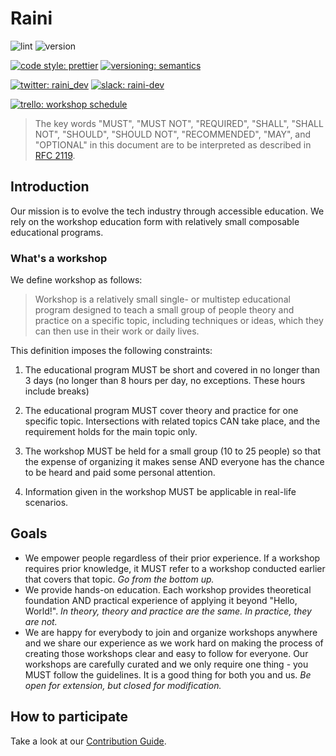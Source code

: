 # Raini

![lint](https://github.com/raini-dev/raini/workflows/lint/badge.svg)
![version](https://img.shields.io/github/v/tag/raini-dev/raini?color=912e5c&label=version&logo=github)

[![code style: prettier](https://img.shields.io/badge/code_style-prettier-ff69b4.svg)](https://github.com/prettier/prettier)
[![versioning: semantics](https://img.shields.io/badge/versioning-@priestine/semantics-912e5c.svg)](https://github.com/priestine/semantics)

[![twitter: raini_dev](https://img.shields.io/twitter/follow/raini_dev?color=blue&label=raini_dev&logo=twitter&logoColor=white&style=flat)](https://twitter.com/raini_dev)
[![slack: raini-dev](https://img.shields.io/badge/slack-raini--dev-7C2852?logo=slack)](https://raini-dev.slack.com)

[![trello: workshop schedule](https://img.shields.io/badge/trello-workshops%20schedule-blue)](https://trello.com/b/a7od8aCi/raini-workshops-schedule)

> The key words "MUST", "MUST NOT", "REQUIRED", "SHALL", "SHALL NOT", "SHOULD", "SHOULD NOT", "RECOMMENDED", "MAY", and "OPTIONAL" in this document are to be interpreted as described in [RFC 2119](https://tools.ietf.org/html/rfc2119).

## Introduction

Our mission is to evolve the tech industry through accessible education. We rely on the workshop education form with relatively small composable educational programs.

### What's a workshop

We define workshop as follows:

> Workshop is a relatively small single- or multistep educational program designed to teach a small group of people theory and practice on a specific topic, including techniques or ideas, which they can then use in their work or daily lives.

This definition imposes the following constraints:

1. The educational program MUST be short and covered in no longer than 3 days (no longer than 8 hours per day, no exceptions. These hours include breaks)

2. The educational program MUST cover theory and practice for one specific topic. Intersections with related topics CAN take place, and the requirement holds for the main topic only.

3. The workshop MUST be held for a small group (10 to 25 people) so that the expense of organizing it makes sense AND everyone has the chance to be heard and paid some personal attention.

4. Information given in the workshop MUST be applicable in real-life scenarios.

## Goals

- We empower people regardless of their prior experience. If a workshop requires prior knowledge, it MUST refer to a workshop conducted earlier that covers that topic. _Go from the bottom up._
- We provide hands-on education. Each workshop provides theoretical foundation AND practical experience of applying it beyond "Hello, World!". _In theory, theory and practice are the same. In practice, they are not._
- We are happy for everybody to join and organize workshops anywhere and we share our experience as we work hard on making the process of creating those workshops clear and easy to follow for everyone. Our workshops are carefully curated and we only require one thing - you MUST follow the guidelines. It is a good thing for both you and us. _Be open for extension, but closed for modification._

## How to participate

Take a look at our [Contribution Guide](https://github.com/priestine/not-node-school/blob/master/.github/CONTRIBUTING.md).

